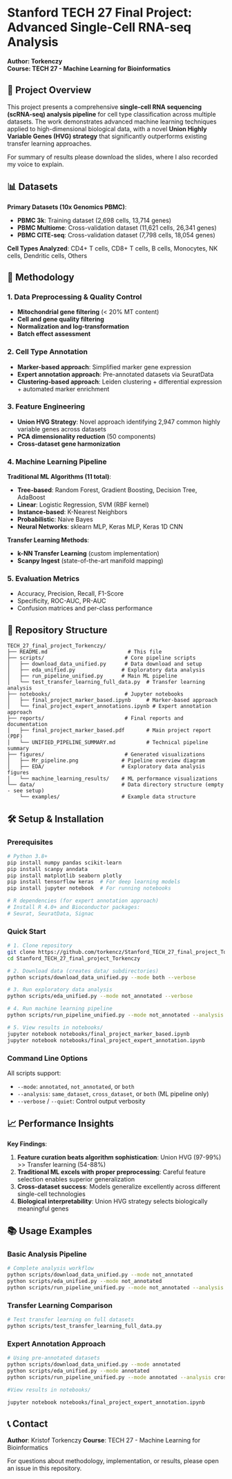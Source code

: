 # Stanford TECH 27 Final Project: Advanced Single-Cell RNA-seq Analysis
**Author: Torkenczy**  
**Course: TECH 27 - Machine Learning for Bioinformatics**

## 🧬 Project Overview

This project presents a comprehensive **single-cell RNA sequencing (scRNA-seq) analysis pipeline** for cell type classification across multiple datasets. The work demonstrates advanced machine learning techniques applied to high-dimensional biological data, with a novel **Union Highly Variable Genes (HVG) strategy** that significantly outperforms existing transfer learning approaches.

For summary of results please download the slides, where I also recorded my voice to explain.

## 📊 Datasets

**Primary Datasets (10x Genomics PBMC)**:
- **PBMC 3k**: Training dataset (2,698 cells, 13,714 genes)
- **PBMC Multiome**: Cross-validation dataset (11,621 cells, 26,341 genes) 
- **PBMC CITE-seq**: Cross-validation dataset (7,798 cells, 18,054 genes)

**Cell Types Analyzed**: CD4+ T cells, CD8+ T cells, B cells, Monocytes, NK cells, Dendritic cells, Others

## 🚀 Methodology

### **1. Data Preprocessing & Quality Control**
- **Mitochondrial gene filtering** (< 20% MT content)
- **Cell and gene quality filtering** 
- **Normalization and log-transformation**
- **Batch effect assessment**

### **2. Cell Type Annotation**
- **Marker-based approach**: Simplified marker gene expression
- **Expert annotation approach**: Pre-annotated datasets via SeuratData
- **Clustering-based approach**: Leiden clustering + differential expression + automated marker enrichment

### **3. Feature Engineering**
- **Union HVG Strategy**: Novel approach identifying 2,947 common highly variable genes across datasets
- **PCA dimensionality reduction** (50 components)
- **Cross-dataset gene harmonization**

### **4. Machine Learning Pipeline**
**Traditional ML Algorithms (11 total)**:
- **Tree-based**: Random Forest, Gradient Boosting, Decision Tree, AdaBoost
- **Linear**: Logistic Regression, SVM (RBF kernel)
- **Instance-based**: K-Nearest Neighbors
- **Probabilistic**: Naive Bayes  
- **Neural Networks**: sklearn MLP, Keras MLP, Keras 1D CNN

**Transfer Learning Methods**:
- **k-NN Transfer Learning** (custom implementation)
- **Scanpy Ingest** (state-of-the-art manifold mapping)

### **5. Evaluation Metrics**
- Accuracy, Precision, Recall, F1-Score
- Specificity, ROC-AUC, PR-AUC
- Confusion matrices and per-class performance

## 📁 Repository Structure

```
TECH_27_final_project_Torkenczy/
├── README.md                          # This file
├── scripts/                          # Core pipeline scripts
│   ├── download_data_unified.py      # Data download and setup
│   ├── eda_unified.py               # Exploratory data analysis
│   ├── run_pipeline_unified.py      # Main ML pipeline
│   └── test_transfer_learning_full_data.py  # Transfer learning analysis
├── notebooks/                        # Jupyter notebooks
│   ├── final_project_marker_based.ipynb     # Marker-based approach
│   └── final_project_expert_annotations.ipynb # Expert annotation approach
├── reports/                          # Final reports and documentation
│   ├── final_project_marker_based.pdf       # Main project report (PDF)
│   └── UNIFIED_PIPELINE_SUMMARY.md          # Technical pipeline summary
├── figures/                          # Generated visualizations
│   ├── Mr_pipeline.png              # Pipeline overview diagram
│   ├── EDA/                         # Exploratory data analysis figures
│   └── machine_learning_results/    # ML performance visualizations
└── data/                            # Data directory structure (empty - see setup)
    └── examples/                    # Example data structure
```

## 🛠️ Setup & Installation

### **Prerequisites**
```bash
# Python 3.8+
pip install numpy pandas scikit-learn
pip install scanpy anndata
pip install matplotlib seaborn plotly
pip install tensorflow keras  # For deep learning models
pip install jupyter notebook  # For running notebooks

# R dependencies (for expert annotation approach)
# Install R 4.0+ and Bioconductor packages:
# Seurat, SeuratData, Signac
```

### **Quick Start**
```bash
# 1. Clone repository
git clone https://github.com/torkencz/Stanford_TECH_27_final_project_Torkenczy.git
cd Stanford_TECH_27_final_project_Torkenczy

# 2. Download data (creates data/ subdirectories)
python scripts/download_data_unified.py --mode both --verbose

# 3. Run exploratory data analysis  
python scripts/eda_unified.py --mode not_annotated --verbose

# 4. Run machine learning pipeline
python scripts/run_pipeline_unified.py --mode not_annotated --analysis both --verbose

# 5. View results in notebooks/
jupyter notebook notebooks/final_project_marker_based.ipynb
jupyter notebook notebooks/final_project_expert_annotation.ipynb
```

### **Command Line Options**
All scripts support:
- `--mode`: `annotated`, `not_annotated`, or `both`
- `--analysis`: `same_dataset`, `cross_dataset`, or `both` (ML pipeline only)
- `--verbose` / `--quiet`: Control output verbosity

## 📈 Performance Insights

**Key Findings**:
1. **Feature curation beats algorithm sophistication**: Union HVG (97-99%) >> Transfer learning (54-88%)
2. **Traditional ML excels with proper preprocessing**: Careful feature selection enables superior generalization
3. **Cross-dataset success**: Models generalize excellently across different single-cell technologies
4. **Biological interpretability**: Union HVG strategy selects biologically meaningful genes

## 📚 Usage Examples

### **Basic Analysis Pipeline**
```bash
# Complete analysis workflow
python scripts/download_data_unified.py --mode not_annotated
python scripts/eda_unified.py --mode not_annotated  
python scripts/run_pipeline_unified.py --mode not_annotated --analysis both
```

### **Transfer Learning Comparison**
```bash
# Test transfer learning on full datasets
python scripts/test_transfer_learning_full_data.py
```

### **Expert Annotation Approach**
```bash
# Using pre-annotated datasets
python scripts/download_data_unified.py --mode annotated
python scripts/eda_unified.py --mode annotated
python scripts/run_pipeline_unified.py --mode annotated --analysis cross_dataset

#View results in notebooks/

jupyter notebook notebooks/final_project_expert_annotation.ipynb
```

## 📞 Contact

**Author**: Kristof Torkenczy
**Course**: TECH 27 - Machine Learning for Bioinformatics  
 

For questions about methodology, implementation, or results, please open an issue in this repository.

